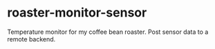 # roaster-monitor-sensor

Temperature monitor for my coffee bean roaster. Post sensor data to a remote backend.
